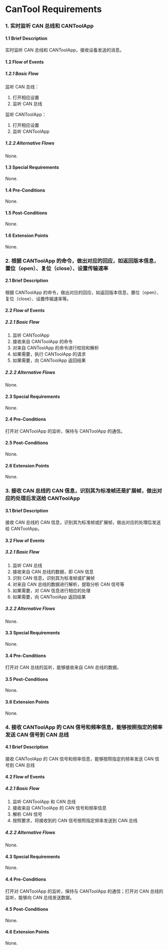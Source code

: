 # CanTool Requirements

### 1. 实时监听 CAN 总线和 CANToolApp

#### 1.1 Brief Description
实时监听 CAN 总线和 CANToolApp，接收设备发送的消息。

#### 1.2 Flow of Events
##### 1.2.1 Basic Flow
监听 CAN 总线：
1. 打开相应设置
2. 监听 CAN 总线

监听 CANToolApp：
1. 打开相应设置
2. 监听 CANToolApp

##### 1.2.2 Alternative Flows
None.
#### 1.3 Special Requirements
None.
#### 1.4 Pre-Conditions
None.
#### 1.5 Post-Conditions
None.
#### 1.6 Extension Points
None.


### 2. 根据 CANToolApp 的命令，做出对应的回应，如返回版本信息，置位（open）、复位（close）、设置传输速率

#### 2.1 Brief Description
根据 CANToolApp 的命令，做出对应的回应，如返回版本信息，置位（open）、复位（close）、设置传输速率等。
#### 2.2 Flow of Events
##### 2.2.1 Basic Flow
1. 监听 CANToolApp
2. 接收来自 CANToolApp 的命令
3. 对来自 CANToolApp 的命令进行校验和解析
4. 如果需要，执行 CANToolApp 的请求
5. 如果需要，向 CANToolApp 返回结果

##### 2.2.2 Alternative Flows
None.
#### 2.3 Special Requirements
None.
#### 2.4 Pre-Conditions
打开对 CANToolApp 的监听，保持与 CANToolApp 的通信。
#### 2.5 Post-Conditions
None.
#### 2.6 Extension Points
None.

### 3. 接收 CAN 总线的 CAN 信息，识别其为标准帧还是扩展帧，做出对应的处理后发送给 CANToolApp

#### 3.1 Brief Description
接收 CAN 总线的 CAN 信息，识别其为标准帧或扩展帧，做出对应的处理后发送给 CANToolApp。
#### 3.2 Flow of Events
##### 3.2.1 Basic Flow
1. 监听 CAN 总线
2. 接收来自 CAN 总线的数据，即 CAN 信息
3. 识别 CAN 信息，识别其为标准帧或扩展帧
3. 对来自 CAN 总线的数据进行解析，提取分析 CAN 信号等
4. 如果需要，对 CAN 信息进行相应的处理
5. 如果需要，向 CANToolApp 返回结果

##### 3.2.2 Alternative Flows
None.
#### 3.3 Special Requirements
None.
#### 3.4 Pre-Conditions
打开对 CAN 总线的监听，能够接收来自 CAN 总线的数据。
#### 3.5 Post-Conditions
None.
#### 3.6 Extension Points
None.

### 4. 接收 CANToolApp 的 CAN 信号和频率信息，能够按照指定的频率发送 CAN 信号到 CAN 总线

#### 4.1 Brief Description
接收 CANToolApp 的 CAN 信号和频率信息，能够按照指定的频率发送 CAN 信号到 CAN 总线
#### 4.2 Flow of Events
##### 4.2.1 Basic Flow
1. 监听 CANToolApp 和 CAN 总线
2. 接收来自 CANToolApp 的 CAN 信号和频率信息
3. 解析 CAN 信号
3. 按照要求，将接收到的 CAN 信号按照指定频率发送到 CAN 总线

##### 4.2.2 Alternative Flows
None.
#### 4.3 Special Requirements
None.
#### 4.4 Pre-Conditions
打开对 CANToolApp 的监听，保持与 CANToolApp 的通信；打开对 CAN 总线的监听，能够向 CAN 总线发送数据。
#### 4.5 Post-Conditions
None.
#### 4.6 Extension Points
None.
